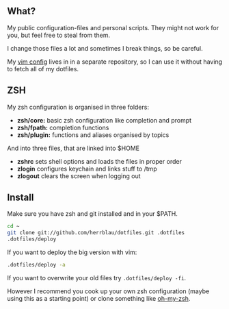 
## What?

My public configuration-files and personal scripts. They might not work for
you, but feel free to steal from them.

I change those files a lot and sometimes I break things, so be careful.

My [vim config](https://github.com/herrblau/vimfiles) lives in in a separate
repository, so I can use it without having to fetch all of my dotfiles.

## ZSH

My zsh configuration is organised in three folders:

* **zsh/core:** basic zsh configuration like completion and prompt
* **zsh/fpath:** completion functions
* **zsh/plugin:** functions and aliases organised by topics

And into three files, that are linked into $HOME

* **zshrc** sets shell options and loads the files in proper order
* **zlogin** configures keychain and links stuff to /tmp
* **zlogout** clears the screen when logging out

## Install

Make sure you have zsh and git installed and in your $PATH.

```sh
cd ~
git clone git://github.com/herrblau/dotfiles.git .dotfiles
.dotfiles/deploy
```

If you want to deploy the big version with vim:

```sh
.dotfiles/deploy -a
```

If you want to overwrite your old files try ```.dotfiles/deploy -fi```.

However I recommend you cook up your own zsh configuration (maybe using this as
a starting point) or clone something like
[oh-my-zsh](https://github.com/robbyrussell/oh-my-zsh).

